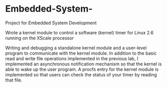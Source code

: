 # Embedded-System-
Project for Embedded System Development 

Wrote a kernel module to control a software (kernel) timer for Linux 2.6 running on the XScale processor

Writing and debugging a standalone kernel module and a user-level program to communicate with the kernel module. In addition to the basic read and write file operations implemented in the previous lab, I implemented an asynchronous notification mechanism so that the kernel is able to wake up the user program. A procfs entry for the kernel module is implemented so that users can check the status of your timer by reading that file.